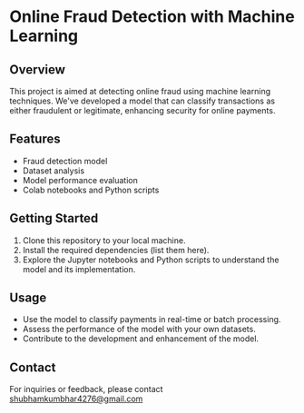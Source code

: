# Online Fraud Detection with Machine Learning

## Overview

This project is aimed at detecting online fraud using machine learning techniques. We've developed a model that can classify transactions as either fraudulent or legitimate, enhancing security for online payments.

## Features

- Fraud detection model
- Dataset analysis
- Model performance evaluation
- Colab notebooks and Python scripts

## Getting Started

1. Clone this repository to your local machine.
2. Install the required dependencies (list them here).
3. Explore the Jupyter notebooks and Python scripts to understand the model and its implementation.

## Usage

- Use the model to classify payments in real-time or batch processing.
- Assess the performance of the model with your own datasets.
- Contribute to the development and enhancement of the model.



## Contact

For inquiries or feedback, please contact shubhamkumbhar4276@gmail.com
